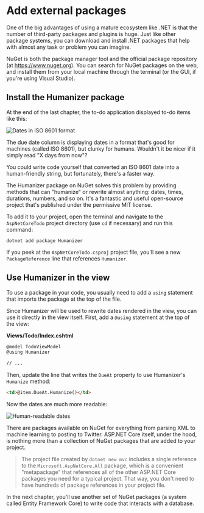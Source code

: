 # Add external packages
One of the big advantages of using a mature ecosystem like .NET is that the number of third-party packages and plugins is huge. Just like other package systems, you can download and install .NET packages that help with almost any task or problem you can imagine.

NuGet is both the package manager tool and the official package repository (at https://www.nuget.org). You can search for NuGet packages on the web, and install them from your local machine through the terminal (or the GUI, if you're using Visual Studio).

## Install the Humanizer package
At the end of the last chapter, the to-do application displayed to-do items like this:

![Dates in ISO 8601 format](iso8601.png)

The due date column is displaying dates in a format that's good for machines (called ISO 8601), but clunky for humans. Wouldn't it be nicer if it simply read "X days from now"?

You could write code yourself that converted an ISO 8601 date into a human-friendly string, but fortunately, there's a faster way.

The Humanizer package on NuGet solves this problem by providing methods that can "humanize" or rewrite almost anything: dates, times, durations, numbers, and so on. It's a fantastic and useful open-source project that's published under the permissive MIT license.

To add it to your project, open the terminal and navigate to the `AspNetCoreTodo` project directory (use `cd` if necessary) and run this command:

```
dotnet add package Humanizer
```

If you peek at the `AspNetCoreTodo.csproj` project file, you'll see a new `PackageReference` line that references `Humanizer`.

## Use Humanizer in the view

To use a package in your code, you usually need to add a `using` statement that imports the package at the top of the file.

Since Humanizer will be used to rewrite dates rendered in the view, you can use it directly in the view itself. First, add a `@using` statement at the top of the view:

**Views/Todo/Index.cshtml**

```html
@model TodoViewModel
@using Humanizer

// ...
```

Then, update the line that writes the `DueAt` property to use Humanizer's `Humanize` method:

```html
<td>@item.DueAt.Humanize()</td>
```

Now the dates are much more readable:

![Human-readable dates](friendly-dates.png)

There are packages available on NuGet for everything from parsing XML to machine learning to posting to Twitter. ASP.NET Core itself, under the hood, is nothing more than a collection of NuGet packages that are added to your project.

> The project file created by `dotnet new mvc` includes a single reference to the `Microsoft.AspNetCore.All` package, which is a convenient "metapackage" that references all of the other ASP.NET Core packages you need for a typical project. That way, you don't need to have hundreds of package references in your project file.

In the next chapter, you'll use another set of NuGet packages (a system called Entity Framework Core) to write code that interacts with a database.
